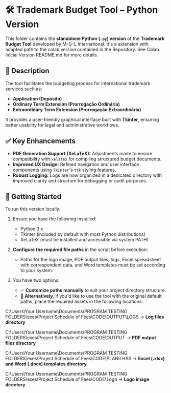 # 🛠 Trademark Budget Tool – Python Version

This folder contains the **standalone Python (`.py`) version** of the **Trademark Budget Tool** developed by M-G-L International.
It's a extension with adapted path to the colab version contained in the Repository. See Colab Inicial Version README.md for more details.

## 📌 Description

The tool facilitates the budgeting process for international trademark services such as:
- **Application (Depósito)**
- **Ordinary Term Extension (Prorrogação Ordinária)**
- **Extraordinary Term Extension (Prorrogação Extraordinária)**

It provides a user-friendly graphical interface built with **Tkinter**, ensuring better usability for legal and administrative workflows.

## ✅ Key Enhancements

- **PDF Generation Support (XeLaTeX):** Adjustments made to ensure compatibility with `xelatex` for compiling structured budget documents.
- **Improved UX Design:** Refined navigation and user interface components using `Tkinter`'s `ttk` styling features.
- **Robust Logging:** Logs are now organized in a dedicated directory with improved clarity and structure for debugging or audit purposes.

## 🚀 Getting Started

To run this version locally:

1. Ensure you have the following installed:
   - Python 3.x
   - Tkinter (included by default with most Python distributions)
   - XeLaTeX (must be installed and accessible via system PATH)

2. **Configure the required file paths** in the script before execution:
   - Paths for the logo image, PDF output files, logs, Excel spreadsheet with correspondent data, and Word templates must be set according to your system.

3. You have two options:
   - ✅ **Customize paths manually** to suit your project directory structure.
   - 🔁 **Alternatively**, if you'd like to use the tool with the original default paths, place the required assets in the following locations:
  
     
C:\Users\Your Username\Documents\PROGRAM TESTING FOLDERS\exes\Project Schedule of Fees\CODE\OUTPUT\LOGS
→ **Log files directory**

C:\Users\Your Username\Documents\PROGRAM TESTING FOLDERS\exes\Project Schedule of Fees\CODE\OUTPUT
→ **PDF output files directory**

C:\Users\Your Username\Documents\PROGRAM TESTING FOLDERS\exes\Project Schedule of Fees\CODE\PLANILHAS
→ **Excel (.xlsx) and Word (.docx) templates directory**

C:\Users\Your Username\Documents\PROGRAM TESTING FOLDERS\exes\Project Schedule of Fees\CODE\Logo
→ **Logo image directory**

